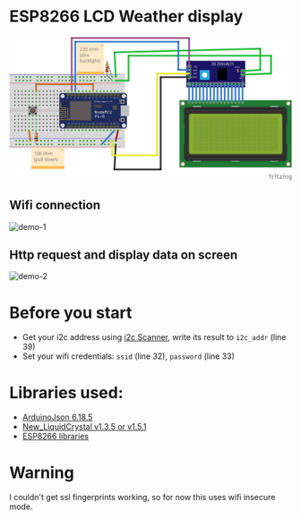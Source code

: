 # ESP8266 LCD Weather display
![diagram](Weather_bb.png)
## Wifi connection
![demo-1](demo-1.gif)
## Http request and display data on screen
![demo-2](demo-2.gif)

# Before you start
- Get your i2c address using [i2c Scanner](https://playground.arduino.cc/Main/I2cScanner/), write its result to `i2c_addr` (line 39)
- Set your wifi credentials: `ssid` (line 32), `password` (line 33)

# Libraries used:
- [ArduinoJson 6.18.5](https://arduinojson.org/v6/doc/installation/)
- [New_LiquidCrystal v1.3.5 or v1.5.1](https://web.archive.org/web/20200720122215/https://bitbucket.org/fmalpartida/new-liquidcrystal/downloads/)
- [ESP8266 libraries](https://arduino-esp8266.readthedocs.io/en/latest/installing.html)

# Warning
I couldn't get ssl fingerprints working, so for now this uses wifi insecure mode.
